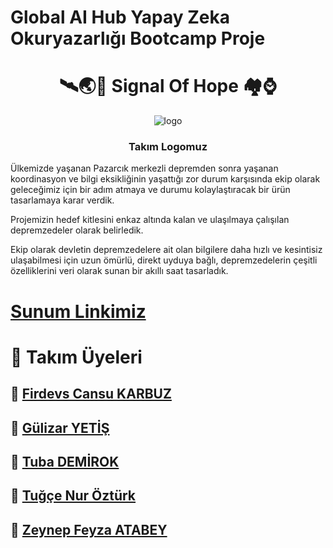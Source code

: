 # Global AI Hub Yapay Zeka Okuryazarlığı Bootcamp Proje

# <h1 align="center"> 🛰️🌏📶 Signal Of Hope 🏘️⌚ </h1>
<div align="center"><img src="https://user-images.githubusercontent.com/72699045/222980887-aadb235f-084f-4530-b207-4450583690af.png" alt="logo" /></div>
<h3 align="center"> Takım Logomuz </h3>

Ülkemizde yaşanan Pazarcık merkezli depremden sonra yaşanan koordinasyon ve bilgi eksikliğinin yaşattığı zor durum karşısında ekip olarak  geleceğimiz için bir adım atmaya ve durumu kolaylaştıracak bir ürün tasarlamaya karar verdik. 

Projemizin hedef kitlesini enkaz altında kalan ve ulaşılmaya çalışılan depremzedeler olarak belirledik. 

Ekip olarak devletin depremzedelere ait olan bilgilere daha hızlı ve kesintisiz ulaşabilmesi için uzun ömürlü, direkt uyduya bağlı, depremzedelerin çeşitli özelliklerini veri olarak sunan bir akıllı saat tasarladık.

# [Sunum Linkimiz](https://www.canva.com/design/DAFb_InZMFU/Zql5uqiIl7GtSARsg-Zcfg/view?utm_content=DAFb_InZMFU&utm_campaign=designshare&utm_medium=link2&utm_source=sharebutton)


# 🤖 Takım Üyeleri

## 🚀 [Firdevs Cansu KARBUZ](https://www.linkedin.com/in/firdevs-cansu-karbuz-a738aa201/)
## 🚀 [Gülizar YETİŞ](https://www.linkedin.com/in/gulizaryetis/)
## 🚀 [Tuba DEMİROK](https://www.linkedin.com/in/tubademirok/)
## 🚀 [Tuğçe Nur Öztürk](https://www.linkedin.com/in/tu%C4%9F%C3%A7e-nur-%C3%B6zt%C3%BCrk-a4b913224/)
## 🚀 [Zeynep Feyza ATABEY](https://www.linkedin.com/in/zeynepfeyzatabey/)
